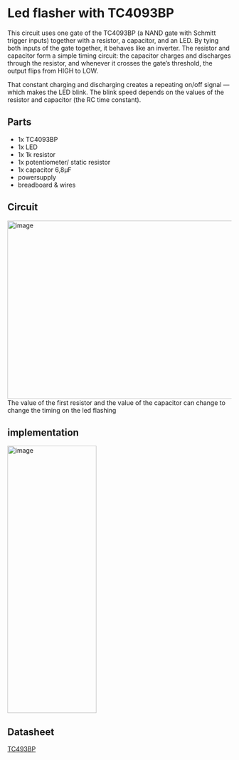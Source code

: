# Led flasher with TC4093BP

This circuit uses one gate of the TC4093BP (a NAND gate with Schmitt trigger inputs) together with a resistor, a capacitor, and an LED. 
By tying both inputs of the gate together, it behaves like an inverter. 
The resistor and capacitor form a simple timing circuit: the capacitor charges and discharges through the resistor, and whenever it crosses the gate’s threshold, the output flips from HIGH to LOW.

That constant charging and discharging creates a repeating on/off signal — which makes the LED blink.
The blink speed depends on the values of the resistor and capacitor (the RC time constant).

## Parts
  - 1x TC4093BP
  - 1x LED
  - 1x 1k resistor
  - 1x potentiometer/ static resistor
  - 1x capacitor 6,8µF
  - powersupply
  - breadboard & wires 

## Circuit
<img width="600" height="400" alt="image" src="https://github.com/user-attachments/assets/6f062eeb-0a19-411f-9e89-39cdbe025968" /><br>
The value of the first resistor and the value of the capacitor can change to change the timing on the led flashing

## implementation
<img width="200" height="600" alt="image" src="https://github.com/user-attachments/assets/4b8b5db0-b924-4c60-ad3a-204aaaf57c8c" /><br>


## Datasheet
[TC493BP](https://toshiba.semicon-storage.com/info/TC4093BP_datasheet_en_20140301.pdf?did=19435&prodName=TC4093BP)
